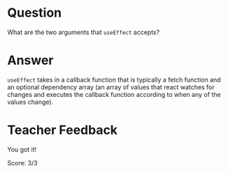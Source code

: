 # Question

What are the two arguments that `useEffect` accepts? 

# Answer
`useEffect` takes in a callback function that is typically a fetch function and an optional dependency array (an array of values that react watches for changes and executes the callback function according to when any of the values change).

# Teacher Feedback

You got it!

Score: 3/3
